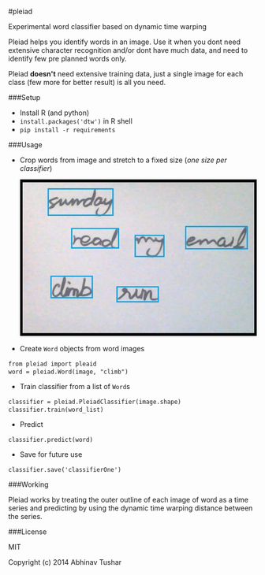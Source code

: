 #pleiad

Experimental word classifier based on dynamic time warping

Pleiad helps you identify words in an image.
Use it when you dont need extensive character recognition and/or dont have much data, and need to identify few pre planned words only.

Pleiad **doesn't** need extensive training data, just a single image for each class (few more for better result) is all you need.

###Setup

*	Install R (and python)
*	`install.packages('dtw')` in R shell
*	`pip install -r requirements`

###Usage

*	Crop words from image and stretch to a fixed size (*one size per classifier*)
	
    ![sample](/sample_words.jpg)
    
    
*	Create `Word` objects from word images

```
from pleiad import pleaid
word = pleiad.Word(image, "climb")
```
    
*	Train classifier from a list of `Word`s

```
classifier = pleiad.PleiadClassifier(image.shape)
classifier.train(word_list)
```

*	Predict

```
classifier.predict(word)
```

*	Save for future use

```
classifier.save('classifierOne')
```

###Working

Pleiad works by treating the outer outline of each image of word as a time series and predicting by using the dynamic time warping distance between the series.

###License

MIT

Copyright (c) 2014 Abhinav Tushar